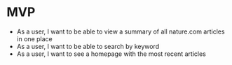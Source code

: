 # MVP

- As a user, I want to be able to view a summary of all nature.com articles in one place
- As a user, I want to be able to search by keyword
- As a user, I want to see a homepage with the most recent articles
